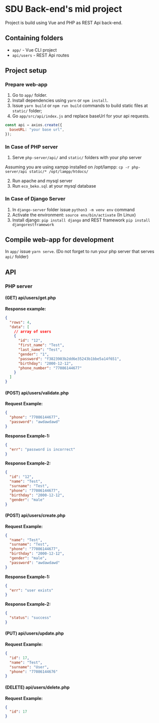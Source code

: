 # SDU Back-end's mid project

Project is build using Vue and PHP as REST Api back-end.

## Containing folders

- `app/` - Vue CLI project
- `api/users` - REST Api routes

## Project setup

### Prepare web-app

1. Go to `app/` folder.
2. Install dependencies using `yarn` or `npm install`.
3. Issue `yarn build` or `npm run build` commands to build static files at `static/` folder;
4. Go `app/src/api/index.js` and replace baseUrl for your api requests.

```js
const api = axios.create({
  baseURL: "your base url",
});
```

### In Case of PHP server

1. Serve `php-server/api/` and `static/` folders with your php server

Assuming you are using xampp installed on /opt/lampp: `cp -r php-server/api static/* /opt/lampp/htdocs/`

2. Run apache and mysql server
3. Run `eco_beko.sql` at your mysql database

### In Case of Django Server

1. In `django-server` folder issue `python3 -m venv env` command
2. Activate the environment: `source env/bin/activate` (In Linux)
3. Install django: `pip install django` and REST framework `pip install djangorestframework`

## Compile web-app for development

In `app/` issue `yarn serve`. (Do not forget to run your php server that serves `api/` folder)

## API

### PHP server

#### (GET) api/users/get.php

**Response example:**

```json
{
  "rows": 4,
  "data": [
    // array of users
    {
      "id": "12",
      "first_name": "Test",
      "last_name": "Test",
      "gender": "1",
      "password": "f3823903b2dd6e35243b1bbe5a14f651",
      "birthday": "2000-12-12",
      "phone_number": "77086144677"
    }
  ]
}
```

#### (POST) api/users/validate.php

**Request Example:**

```json
{
  "phone": "77086144677",
  "password": "awdawdawd"
}
```

**Response Example-1:**

```json
{
  "err": "password is incorrect"
}
```

**Response Example-2:**

```json
{
  "id": "12",
  "name": "Test",
  "surname": "Test",
  "phone": "77086144677",
  "birthday": "2000-12-12",
  "gender": "male"
}
```

#### (POST) api/users/create.php

**Request Example:**

```json
{
  "name": "Test",
  "surname": "Test",
  "phone": "77086144677",
  "birthday": "2000-12-12",
  "gender": "male",
  "password": "awdawdawd"
}
```

**Response Example-1:**

```json
{
  "err": "user exists"
}
```

**Response Example-2:**

```json
{
  "status": "success"
}
```

#### (PUT) api/users/update.php

**Request Example:**

```json
{
  "id": 17,
  "name": "Test",
  "surname": "User",
  "phone": "77086144676"
}
```

#### (DELETE) api/users/delete.php

**Request Example:**

```json
{
  "id": 17
}
```
